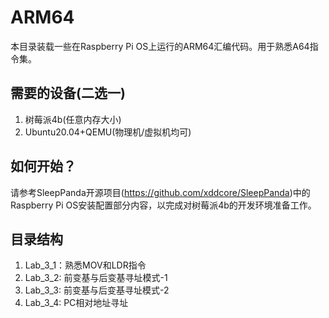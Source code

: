 <!--
 * @Author: Chengsen Dong 1034029664@qq.com
 * @Date: 2023-05-18 18:28:13
 * @LastEditors: Chengsen Dong 1034029664@qq.com
 * @LastEditTime: 2023-05-18 20:18:23
 * @FilePath: /xddcore/OpenOS/src/arm64/README.md
 * @Description: 
 * Copyright (c) 2023 by ${git_name_email}(www.github.com/xddcore), All Rights Reserved. 
-->
# ARM64

本目录装载一些在Raspberry Pi OS上运行的ARM64汇编代码。用于熟悉A64指令集。

## 需要的设备(二选一)

1. 树莓派4b(任意内存大小)
2. Ubuntu20.04+QEMU(物理机/虚拟机均可)

## 如何开始？

请参考SleepPanda开源项目(https://github.com/xddcore/SleepPanda)中的Raspberry Pi OS安装配置部分内容，以完成对树莓派4b的开发环境准备工作。


## 目录结构

1. Lab_3_1：熟悉MOV和LDR指令
2. Lab_3_2: 前变基与后变基寻址模式-1
3. Lab_3_3: 前变基与后变基寻址模式-2
4. Lab_3_4: PC相对地址寻址